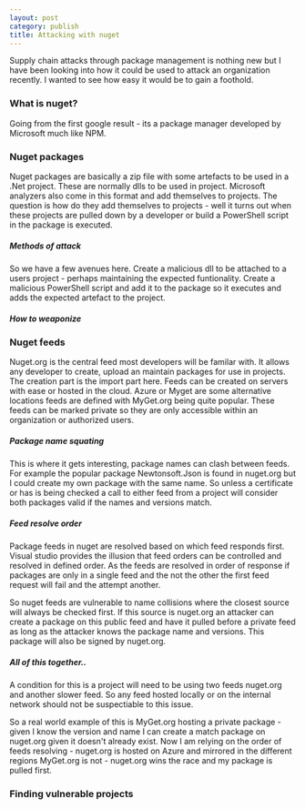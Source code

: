 ```yaml
---
layout: post
category: publish
title: Attacking with nuget
---
```


<p>
Supply chain attacks through package management is nothing new but I have been looking into how it could be used
to attack an organization recently. I wanted to see how easy it would be to gain a foothold.
</p>

<h3>What is nuget?</h3>
<p>
Going from the first google result - its a package manager developed by Microsoft much like NPM.
</p>

<h3>Nuget packages</h3>
<p>
Nuget packages are basically a zip file with some artefacts to be used in a .Net project. These are normally dlls to be used in project.
Microsoft analyzers also come in this format and add themselves to projects. 
The question is how do they add themselves to projects - well it turns out when these projects are pulled down by a developer or build a PowerShell script in the package is executed.
</p>
<h5>Methods of attack</h5>
<p>  
So we have a few avenues here. 
Create a malicious dll to be attached to a users project - perhaps maintaining the expected funtionality.
Create a malicious PowerShell script and add it to the package so it executes and adds the expected artefact to the project.
</p>
<h5>How to weaponize</h5>
<p>  

</p>
  
<h3>Nuget feeds</h3>
<p>
Nuget.org is the central feed most developers will be familar with. It allows any developer to create, upload an maintain packages for use in projects. The creation part is the import part here. Feeds can be created on servers with ease or hosted in the cloud. Azure or Myget are some alternative locations feeds are defined with MyGet.org being quite popular. These feeds can be marked private so they are only accessible within an organization or authorized users.
</p>
<h5>Package name squating</h5>
<p>
This is where it gets interesting, package names can clash between feeds. For example the popular package Newtonsoft.Json is found in   nuget.org but I could create my own package with the same name. So unless a certificate or has is being checked a call to either feed   from a project will consider both packages valid if the names and versions match.
</p>
<h5>Feed resolve order</h5>
<p>  
Package feeds in nuget are resolved based on which feed responds first. Visual studio provides the illusion that feed orders can be     controlled and resolved in defined order. As the feeds are resolved in order of response if packages are only in a single feed and the  not the other the first feed request will fail and the attempt another.
</p>
<p>
So nuget feeds are vulnerable to name collisions where the closest source will always be checked first. If this source is nuget.org an attacker can create a package on this public feed and have it pulled before a private feed as long as the attacker knows the package    name and versions. This package will also be signed by nuget.org.
</p>
<h5>All of this together..</h5>
<p>
A condition for this is a project will need to be using two feeds nuget.org and another slower feed. So any feed hosted locally or on the internal network should not be suspectiable to this issue.
</p>
<p>
So a real world example of this is MyGet.org hosting a private package - given I know the version and name I can create a match package on nuget.org given it doesn't already exist. Now I am relying on the order of feeds resolving - nuget.org is hosted on Azure and mirrored in the different regions MyGet.org is not - nuget.org wins the race and my package is pulled first.
</p>


<h3>Finding vulnerable projects</h3>
<p>

</p>
